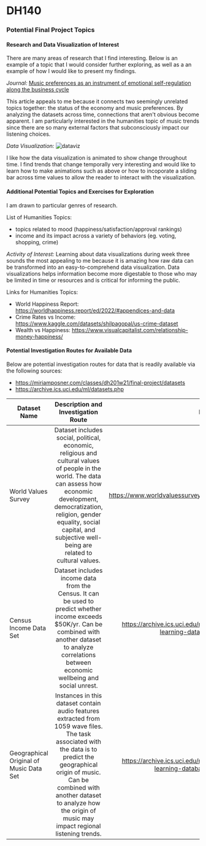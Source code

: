 # DH140

### Potential Final Project Topics


#### Research and Data Visualization of Interest
There are many areas of research that I find interesting. Below is an example of a topic that I would consider further exploring, as well as a an example of how I would like to present my findings.

*Journal:* [Music preferences as an instrument of emotional self-regulation along the business cycle](https://link.springer.com/article/10.1007/s10824-022-09454-7) 

This article appeals to me because it connects two seemingly unrelated topics together: the status of the economy and music preferences. By analyzing the datasets across time, connections that aren't obvious become apparent. I am particularly interested in the humanities topic of music trends since there are so many external factors that subconsciously impact our listening choices. 

*Data Visualization:* ![dataviz](https://cdnl.tblsft.com/sites/default/files/pages/7_pew_research_next_america.gif)

I like how the data visualization is animated to show change throughout time. I find trends that change temporally very interesting and would like to learn how to make animations such as above or how to incoporate a sliding bar across time values to allow the reader to interact with the visualization.


#### Additional Potential Topics and Exercises for Exploration
I am drawn to particular genres of research. 

List of Humanities Topics:
* topics related to mood (happiness/satisfaction/approval rankings)
* income and its impact across a variety of behaviors (eg. voting, shopping, crime)

*Activity of Interest:* Learning about data visualizations during week three sounds the most appealing to me because it is amazing how raw data can be transformed into an easy-to-comprehend data visualization. Data visualizations helps information become more digestable to those who may be limited in time or resources and is critical for informing the public.  

Links for Humanities Topics:
* World Happiness Report: https://worldhappiness.report/ed/2022/#appendices-and-data
* Crime Rates vs Income: https://www.kaggle.com/datasets/shilpagopal/us-crime-dataset
* Wealth vs Happiness: https://www.visualcapitalist.com/relationship-money-happiness/

#### Potential Investigation Routes for Available Data
Below are potential investigation routes for data that is readily available via the following sources:

* https://miriamposner.com/classes/dh201w21/final-project/datasets
* https://archive.ics.uci.edu/ml/datasets.php



| Dataset Name        | Description and Investigation Route           | Dataset Link  |
| ------------- |:-------------:| -----:|
| World Values Survey     | Dataset includes social, political, economic, religious and cultural values of people in the world. The data can assess how economic development, democratization, religion, gender equality, social capital, and subjective well-being are related to cultural values. | https://www.worldvaluessurvey.org/wvs.jsp |
|  Census Income Data Set      | Dataset includes income data from the Census. It can be used to predict whether income exceeds $50K/yr. Can be combined with another dataset to analyze correlations between economic wellbeing and social unrest. |   https://archive.ics.uci.edu/ml/machine-learning-databases/adult/ |
|  Geographical Original of Music Data Set  | Instances in this dataset contain audio features extracted from 1059 wave files. The task associated with the data is to predict the geographical origin of music. Can be combined with another dataset to analyze how the origin of music may impact regional listening trends.|    https://archive.ics.uci.edu/ml/machine-learning-databases/00315/ |

